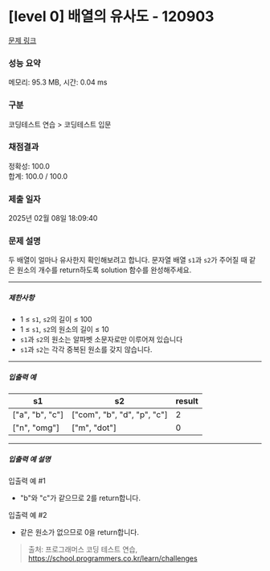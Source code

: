 # [level 0] 배열의 유사도 - 120903 

[문제 링크](https://school.programmers.co.kr/learn/courses/30/lessons/120903) 

### 성능 요약

메모리: 95.3 MB, 시간: 0.04 ms

### 구분

코딩테스트 연습 > 코딩테스트 입문

### 채점결과

정확성: 100.0<br/>합계: 100.0 / 100.0

### 제출 일자

2025년 02월 08일 18:09:40

### 문제 설명

<p style="user-select: auto !important;">두 배열이 얼마나 유사한지 확인해보려고 합니다. 문자열 배열 <code style="user-select: auto !important;">s1</code>과 <code style="user-select: auto !important;">s2</code>가 주어질 때 같은 원소의 개수를 return하도록 solution 함수를 완성해주세요.</p>

<hr style="user-select: auto !important;">

<h5 style="user-select: auto !important;">제한사항</h5>

<ul style="user-select: auto !important;">
<li style="user-select: auto !important;">1 ≤ <code style="user-select: auto !important;">s1</code>, <code style="user-select: auto !important;">s2</code>의 길이 ≤ 100</li>
<li style="user-select: auto !important;">1 ≤ <code style="user-select: auto !important;">s1</code>, <code style="user-select: auto !important;">s2</code>의 원소의 길이 ≤ 10</li>
<li style="user-select: auto !important;"><code style="user-select: auto !important;">s1</code>과 <code style="user-select: auto !important;">s2</code>의 원소는 알파벳 소문자로만 이루어져 있습니다</li>
<li style="user-select: auto !important;"><code style="user-select: auto !important;">s1</code>과 <code style="user-select: auto !important;">s2</code>는 각각 중복된 원소를 갖지 않습니다.</li>
</ul>

<hr style="user-select: auto !important;">

<h5 style="user-select: auto !important;">입출력 예</h5>
<table class="table" style="user-select: auto !important;">
        <thead style="user-select: auto !important;"><tr style="user-select: auto !important;">
<th style="user-select: auto !important;">s1</th>
<th style="user-select: auto !important;">s2</th>
<th style="user-select: auto !important;">result</th>
</tr>
</thead>
        <tbody style="user-select: auto !important;"><tr style="user-select: auto !important;">
<td style="user-select: auto !important;">["a", "b", "c"]</td>
<td style="user-select: auto !important;">["com", "b", "d", "p", "c"]</td>
<td style="user-select: auto !important;">2</td>
</tr>
<tr style="user-select: auto !important;">
<td style="user-select: auto !important;">["n", "omg"]</td>
<td style="user-select: auto !important;">["m", "dot"]</td>
<td style="user-select: auto !important;">0</td>
</tr>
</tbody>
      </table>
<hr style="user-select: auto !important;">

<h5 style="user-select: auto !important;">입출력 예 설명</h5>

<p style="user-select: auto !important;">입출력 예 #1</p>

<ul style="user-select: auto !important;">
<li style="user-select: auto !important;">"b"와 "c"가 같으므로 2를 return합니다.</li>
</ul>

<p style="user-select: auto !important;">입출력 예 #2</p>

<ul style="user-select: auto !important;">
<li style="user-select: auto !important;">같은 원소가 없으므로 0을 return합니다.</li>
</ul>


> 출처: 프로그래머스 코딩 테스트 연습, https://school.programmers.co.kr/learn/challenges